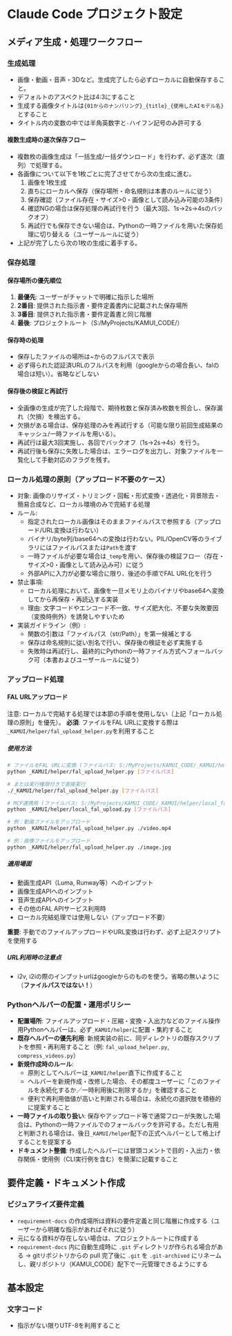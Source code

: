 # Claude Code プロジェクト設定

## メディア生成・処理ワークフロー

### 生成処理
- 画像・動画・音声・3Dなど。生成完了したら必ずローカルに自動保存すること。
- デフォルトのアスペクト比は4:3にすること
- 生成する画像タイトルは`{01からのナンバリング}_{title}_{使用したAIモデル名}`とすること
- タイトル内の変数の中では半角英数字と`-`ハイフン記号のみ許可する

#### 複数生成時の逐次保存フロー
- 複数枚の画像生成は「一括生成/一括ダウンロード」を行わず、必ず逐次（直列）で処理する。
- 各画像について以下を1枚ごとに完了させてから次の生成に進む。
  1. 画像を1枚生成
  2. 直ちにローカルへ保存（保存場所・命名規則は本書のルールに従う）
  3. 保存確認（ファイル存在・サイズ>0・画像として読み込み可能の3条件）
  4. 確認NGの場合は保存処理の再試行を行う（最大3回、1s→2s→4sのバックオフ）
  5. 再試行でも保存できない場合は、Pythonの一時ファイルを用いた保存処理に切り替える（ユーザールールに従う）
- 上記が完了したら次の1枚の生成に着手する。

### 保存処理
#### 保存場所の優先順位
1. **最優先**: ユーザーがチャットで明確に指示した場所
2. **2番目**: 提供された指示書・要件定義書内に記載された保存場所
3. **3番目**: 提供された指示書・要件定義書と同じ階層
4. **最後**: プロジェクトルート（S:/MyProjects/KAMUI_CODE/）

#### 保存時の処理
- 保存したファイルの場所は~からのフルパスで表示
- 必ず得られた認証済URLのフルパスを利用（googleからの場合長い、falの場合は短い）。省略などしない

#### 保存後の検証と再試行
- 全画像の生成が完了した段階で、期待枚数と保存済み枚数を照合し、保存漏れ（欠損）を検出する。
- 欠損がある場合は、保存処理のみを再試行する（可能な限り前回生成結果のキャッシュ/一時ファイルを用いる）。
- 再試行は最大3回実施し、各回でバックオフ（1s→2s→4s）を行う。
- 再試行後も保存に失敗した場合は、エラーログを出力し、対象ファイルを一覧化して手動対応のフラグを残す。

### ローカル処理の原則（アップロード不要のケース）
- 対象: 画像のリサイズ・トリミング・回転・形式変換・透過化・背景除去・簡易合成など、ローカル環境のみで完結する処理
- ルール:
  - 指定されたローカル画像はそのままファイルパスで参照する（アップロード/URL変換は行わない）
  - バイナリ/byte列/base64への変換は行わない。PIL/OpenCV等のライブラリにはファイルパスまたは`Path`を渡す
  - 一時ファイルが必要な場合は`_temp`を用い、保存後の検証フロー（存在・サイズ>0・画像として読み込み可）に従う
  - 外部APIに入力が必要な場合に限り、後述の手順でFAL URL化を行う
- 禁止事項:
  - ローカル処理において、画像を一旦メモリ上のバイナリやbase64へ変換してから再保存・再読込する実装
  - 理由: 文字コードやエンコード不一致、サイズ肥大化、不要な失敗要因（変換時例外）を誘発しやすいため
- 実装ガイドライン（例）:
  - 関数の引数は「ファイルパス（str/Path）」を第一候補とする
  - 保存は命名規則に従い別名で行い、保存後の検証を必ず実施する
  - 失敗時は再試行し、最終的にPythonの一時ファイル方式へフォールバック可（本書およびユーザールールに従う）

### アップロード処理
#### FAL URLアップロード
注意: ローカルで完結する処理では本節の手順を使用しない（上記「ローカル処理の原則」を優先）。
**必須**: ファイルをFAL URLに変換する際は`_KAMUI/helper/fal_upload_helper.py`を利用すること

##### 使用方法
```bash
# ファイルをFAL URLに変換 (ファイルパス: S:/MyProjects/KAMUI_CODE/_KAMUI/helper/fal_upload_helper.py)
python _KAMUI/helper/fal_upload_helper.py [ファイルパス] 

# または実行権限付きで直接実行
./_KAMUI/helper/fal_upload_helper.py [ファイルパス]

# MCP連携用 (ファイルパス: S:/MyProjects/KAMUI_CODE/_KAMUI/helper/local_fal_upload.py)
python _KAMUI/helper/local_fal_upload.py [ファイルパス]

# 例：動画ファイルをアップロード 
python _KAMUI/helper/fal_upload_helper.py ./video.mp4 

# 例：画像ファイルをアップロード 
python _KAMUI/helper/fal_upload_helper.py ./image.jpg
```

##### 適用場面
- 動画生成API（Luma, Runway等）へのインプット 
- 画像生成APIへのインプット 
- 音声生成APIへのインプット 
- その他のFAL APIサービス利用時 
- ローカル完結処理では使用しない（アップロード不要）

**重要**: 手動でのファイルアップロードやURL変換は行わず、必ず上記スクリプトを使用する

##### URL利用時の注意点
- i2v, i2iの際のインプットurlはgoogleからのものを使う。省略の無いように（**ファイルパスではない！**）

### Pythonヘルパーの配置・運用ポリシー
- **配置場所**: ファイルアップロード・圧縮・変換・入出力などのファイル操作用Pythonヘルパーは、必ず`_KAMUI/helper`に配置・集約すること
- **既存ヘルパーの優先利用**: 新規実装の前に、同ディレクトリの既存スクリプトを参照・再利用すること（例: `fal_upload_helper.py`, `compress_videos.py`）
- **新規作成時のルール**:
  - 原則としてヘルパーは`_KAMUI/helper`直下に作成すること
  - ヘルパーを新規作成・改修した場合、その都度ユーザーに「このファイルを永続化するか／一時利用後に削除するか」を確認すること
  - 便利で再利用価値が高いと判断される場合は、永続化の選択肢を積極的に提案すること
- **一時ファイルの取り扱い**: 保存やアップロード等で通常フローが失敗した場合は、Pythonの一時ファイルでのフォールバックを許可する。ただし有用と判断される場合は、後日`_KAMUI/helper`配下の正式ヘルパーとして格上げすることを提案する
- **ドキュメント整備**: 作成したヘルパーには冒頭コメントで目的・入出力・依存関係・使用例（CLI実行例を含む）を簡潔に記載すること

## 要件定義・ドキュメント作成

### ビジュアライズ要件定義
- `requirement-docs` の作成場所は資料の要件定義と同じ階層に作成する（ユーザーから明確な指示があればそれに従う）
- 元になる資料が存在しない場合は、プロジェクトルートに作成する
- `requirement-docs` 内に自動生成時に `.git` ディレクトリが作られる場合がある → gitリポジトリからの pull 完了後に `.git` を `.git-archived` にリネームし、親リポジトリ（KAMUI_CODE）配下で一元管理できるようにする

## 基本設定

### 文字コード
- 指示がない限りUTF-8を利用すること